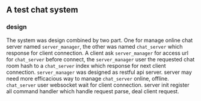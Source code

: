 ## A test chat system

### design

   The system was design combined by two part. One for manage online chat server named `server_manager`, 
the other was named `chat_server` which response for client connection.
    A client ask `server_manager` for access url for `chat_server` before
connect, the `server_manager` user the  requested chat room hash to a 
`chat_server` index which response for next client connection. `server_manager`
was designed as restful api server. server may need more efficacious way to
manage `chat_server` online, offline. 
    `chat_server` user websocket wait for client connection. server init register
all command handler which handle request parse, deal client request.